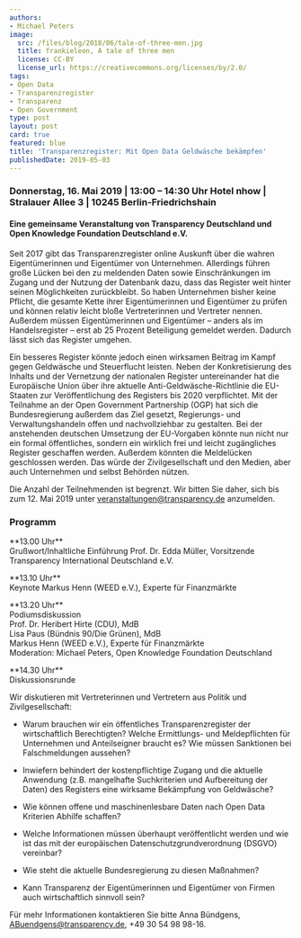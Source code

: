 ```yaml
---
authors:
- Michael Peters
image:
  src: /files/blog/2018/06/tale-of-three-men.jpg
  title: frankieleon, A tale of three men
  license: CC-BY
  license_url: https://creativecommons.org/licenses/by/2.0/
tags:
- Open Data
- Transparenzregister
- Transparenz
- Open Government
type: post
layout: post
card: true
featured: blue
title: 'Transparenzregister: Mit Open Data Geldwäsche bekämpfen'
publishedDate: 2019-05-03
---
```


### Donnerstag, 16. Mai 2019 | 13:00 – 14:30 Uhr Hotel nhow | Stralauer Allee 3 | 10245 Berlin-Friedrichshain
#### Eine gemeinsame Veranstaltung von Transparency Deutschland und Open Knowledge Foundation Deutschland e.V.

Seit 2017 gibt das Transparenzregister online Auskunft über die wahren Eigentümerinnen und Eigentümer von Unternehmen. Allerdings führen große Lücken bei den zu meldenden Daten sowie Einschränkungen im Zugang und der Nutzung der Datenbank dazu, dass das Register weit hinter seinen Möglichkeiten zurückbleibt. So haben Unternehmen bisher keine Pflicht, die gesamte Kette ihrer Eigentümerinnen und Eigentümer zu prüfen und können relativ leicht bloße Vertreterinnen und Vertreter nennen. Außerdem müssen Eigentümerinnen und Eigentümer – anders als im Handelsregister – erst ab 25 Prozent Beteiligung gemeldet werden. Dadurch lässt sich das Register umgehen.

Ein besseres Register könnte jedoch einen wirksamen Beitrag im Kampf gegen Geldwäsche und Steuerflucht leisten. Neben der Konkretisierung des Inhalts und der Vernetzung der nationalen Register untereinander hat die Europäische Union über ihre aktuelle Anti-Geldwäsche-Richtlinie die EU-Staaten zur Veröffentlichung des Registers bis 2020 verpflichtet. Mit der Teilnahme an der Open Government Partnership (OGP) hat sich die Bundesregierung außerdem das Ziel gesetzt, Regierungs- und Verwaltungshandeln offen und nachvollziehbar zu gestalten. Bei der anstehenden deutschen Umsetzung der EU-Vorgaben könnte nun nicht nur ein formal öffentliches, sondern ein wirklich frei und leicht zugängliches Register geschaffen werden. Außerdem könnten die Meldelücken geschlossen werden. Das würde der Zivilgesellschaft und den Medien, aber auch Unternehmen und selbst Behörden nützen.

Die Anzahl der Teilnehmenden ist begrenzt. Wir bitten Sie daher, sich bis zum 12. Mai 2019 unter [veranstaltungen@transparency.de](mailto:veranstaltungen@transparency.de) anzumelden.

### Programm

 <p>**13.00 Uhr**<BR> Grußwort/Inhaltliche Einführung Prof. Dr. Edda Müller, Vorsitzende Transparency International Deutschland e.V. </p>
 <p>**13.10 Uhr**<BR> Keynote Markus Henn (WEED e.V.), Experte für Finanzmärkte </p>
 <p>**13.20 Uhr**<BR> Podiumsdiskussion <BR>Prof. Dr. Heribert Hirte (CDU), MdB <BR>Lisa Paus (Bündnis 90/Die Grünen), MdB <BR>Markus Henn (WEED e.V.), Experte für Finanzmärkte <BR>Moderation: Michael Peters, Open Knowledge Foundation Deutschland </p>
 <p>**14.30 Uhr**<BR> Diskussionsrunde</p>

Wir diskutieren mit Vertreterinnen und Vertretern aus Politik und Zivilgesellschaft:

+ Warum brauchen wir ein öffentliches Transparenzregister der wirtschaftlich Berechtigten? Welche Ermittlungs- und Meldepflichten für Unternehmen und
Anteilseigner braucht es? Wie müssen Sanktionen bei Falschmeldungen aussehen?

+ Inwiefern behindert der kostenpflichtige Zugang und die aktuelle Anwendung (z.B. mangelhafte Suchkriterien und Aufbereitung der Daten) des Registers eine wirksame
Bekämpfung von Geldwäsche?

+ Wie können offene und maschinenlesbare Daten nach Open Data Kriterien Abhilfe schaffen?

+ Welche Informationen müssen überhaupt veröffentlicht werden und wie ist das mit der europäischen Datenschutzgrundverordnung (DSGVO) vereinbar?

+ Wie steht die aktuelle Bundesregierung zu diesen Maßnahmen?

+ Kann Transparenz der Eigentümerinnen und Eigentümer von Firmen auch wirtschaftlich sinnvoll sein?

Für mehr Informationen kontaktieren Sie bitte Anna Bündgens, [ABuendgens@transparency.de](mailto:ABuendgens@transparency.de), +49 30 54 98 98-16.